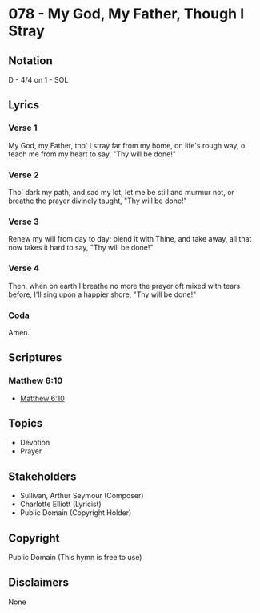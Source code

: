 # 078 - My God, My Father, Though I Stray

## Notation

D - 4/4 on 1 - SOL

## Lyrics

### Verse 1

My God, my Father, tho' I stray far from my home, on life's rough way, o teach me from my heart to say, "Thy will be done!"

### Verse 2

Tho' dark my path, and sad my lot, let me be still and murmur not, or breathe the prayer divinely taught, "Thy will be done!"

### Verse 3

Renew my will from day to day; blend it with Thine, and take away, all that now takes it hard to say, "Thy will be done!"

### Verse 4

Then, when on earth I breathe no more the prayer oft mixed with tears before, I'll sing upon a happier shore, "Thy will be done!" 

### Coda

Amen.


## Scriptures

### Matthew 6:10

- [Matthew 6:10](https://www.biblegateway.com/passage/?search=Matthew%206%3A10)


## Topics

- Devotion
- Prayer

## Stakeholders

- Sullivan, Arthur Seymour (Composer)
- Charlotte Elliott (Lyricist)
- Public Domain (Copyright Holder)

## Copyright

Public Domain
(This hymn is free to use)

## Disclaimers

None

